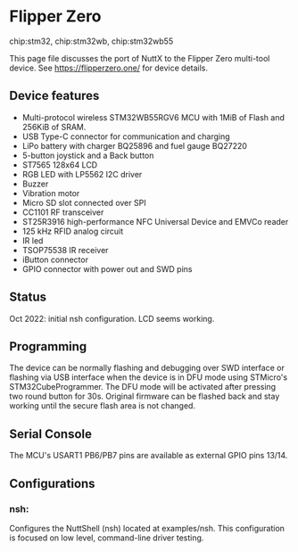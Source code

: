 # Flipper Zero

<div class="tags">

chip:stm32, chip:stm32wb, chip:stm32wb55

</div>

This page file discusses the port of NuttX to the Flipper Zero
multi-tool device. See <https://flipperzero.one/> for device details.

## Device features

  - Multi-protocol wireless STM32WB55RGV6 MCU with 1MiB of Flash and
    256KiB of SRAM.
  - USB Type-C connector for communication and charging
  - LiPo battery with charger BQ25896 and fuel gauge BQ27220
  - 5-button joystick and a Back button
  - ST7565 128x64 LCD
  - RGB LED with LP5562 I2C driver
  - Buzzer
  - Vibration motor
  - Micro SD slot connected over SPI
  - CC1101 RF transceiver
  - ST25R3916 high-performance NFC Universal Device and EMVCo reader
  - 125 kHz RFID analog circuit
  - IR led
  - TSOP75538 IR receiver
  - iButton connector
  - GPIO connector with power out and SWD pins

## Status

Oct 2022: initial nsh configuration. LCD seems working.

## Programming

The device can be normally flashing and debugging over SWD interface or
flashing via USB interface when the device is in DFU mode using
STMicro's STM32CubeProgrammer. The DFU mode will be activated after
pressing two round button for 30s. Original firmware can be flashed back
and stay working until the secure flash area is not changed.

## Serial Console

The MCU's USART1 PB6/PB7 pins are available as external GPIO pins 13/14.

## Configurations

### nsh:

Configures the NuttShell (nsh) located at examples/nsh. This
configuration is focused on low level, command-line driver testing.
